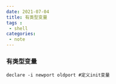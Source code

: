 ```yaml
---
date: 2021-07-04
title: 有类型变量
tags :
 - shell
categories:
 - note
---
```


###  有类型变量

```shell
declare -i newport oldport #定义init变量
```
